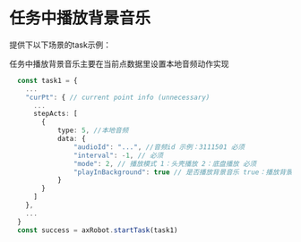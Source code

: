# 任务中播放背景音乐

提供下以下场景的task示例：

任务中播放背景音乐主要在当前点数据里设置本地音频动作实现

```typescript
  const task1 = {
    ...
    "curPt": { // current point info (unnecessary)
      ...
	  stepActs: [
		{
			type: 5, //本地音频
			data: {
				"audioId": "...", //音频id 示例：3111501 必须
				"interval": -1, // 必须
				"mode": 2, // 播放模式 1：头壳播放 2：底盘播放 必须
				"playInBackground": true // 是否播放背景音乐 true：播放背景音乐 必须
			}
		}
	  ]
    },
    ...
  }
  const success = axRobot.startTask(task1)

```
